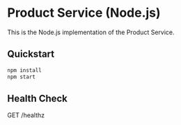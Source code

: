 # Product Service (Node.js)

This is the Node.js implementation of the Product Service.

## Quickstart

```bash
npm install
npm start
```

## Health Check

GET /healthz
